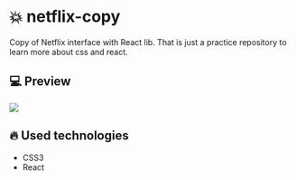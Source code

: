 # :boom: netflix-copy
Copy of Netflix interface with React lib. That is just a practice repository to learn more about css and react.

## :computer: Preview
![](netflix-review.gif)

## :fire: Used technologies
- CSS3
- React
